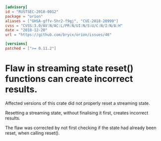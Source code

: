 ```toml
[advisory]
id = "RUSTSEC-2018-0012"
package = "orion"
aliases = ["GHSA-gffv-5hr2-f9gj", "CVE-2018-20999"]
cvss = "CVSS:3.0/AV:N/AC:L/PR:N/UI:N/S:U/C:N/I:N/A:H"
date = "2018-12-20"
url = "https://github.com/brycx/orion/issues/46"

[versions]
patched = [">= 0.11.2"]
```

# Flaw in streaming state reset() functions can create incorrect results.

Affected versions of this crate did not properly reset a streaming state.

Resetting a streaming state, without finalising it first, creates incorrect results.
 
The flaw was corrected by not first checking if the state had already been reset, when calling reset().
